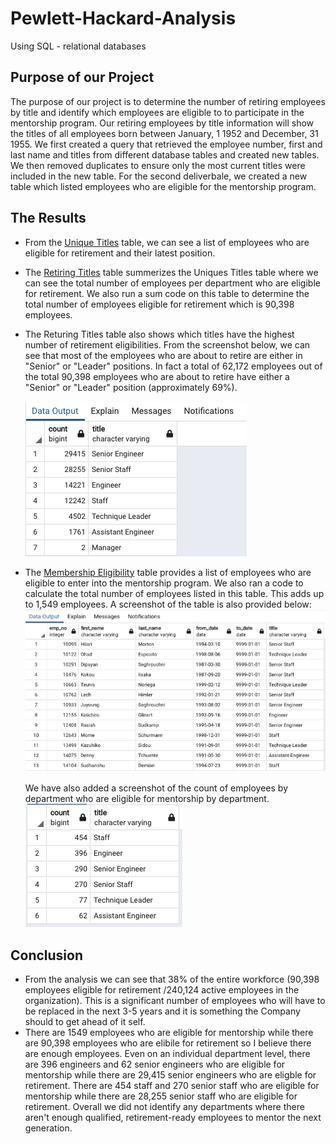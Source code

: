 # Pewlett-Hackard-Analysis

Using SQL - relational databases

## Purpose of our Project

The purpose of our project is to determine the number of retiring employees by title and identify which employees are eligible to to participate in the mentorship program. Our retiring employees by title information will show the titles of all employees born between January, 1 1952 and December, 31 1955. 
We first created a query that retrieved the employee number, first and last name and titles from different database tables and created new tables. We then removed duplicates to ensure only the most current titles were included in the new table. For the second deliverbale, we created a new table which listed employees who are eligible for the mentorship program. 

## The Results

 - From the [Unique Titles](https://github.com/shahkibria/Pewlett-Hackard-Analysis/blob/main/Data/unique_titles.csv) table, we can see a list of employees who are eligible for retirement and their latest position. 
 - The [Retiring Titles](https://github.com/shahkibria/Pewlett-Hackard-Analysis/blob/main/Data/retiring_titles.csv) table summerizes the Uniques Titles table where we can see the total number of employees per department who are eligible for retirement. We also run a sum code on this table to determine the total number of employees eligible for retirement which is 90,398 employees.
 - The Returing Titles table also shows which titles have the highest number of retirement eligibilities. From the screenshot below, we can see that most of the employees who are about to retire are either in "Senior" or "Leader" positions. In fact a total of 62,172 employees out of the total 90,398 employees who are about to retire have either a "Senior" or "Leader" position (approximately 69%). 

   ![](https://github.com/shahkibria/Pewlett-Hackard-Analysis/blob/main/Screenshots/Retirement%20by%20Department.png)

 - The [Membership Eligibility](https://github.com/shahkibria/Pewlett-Hackard-Analysis/blob/main/Data/membership_eligibility.csv) table provides a list of employees who are eligible to enter into the mentorship program. We also ran a code to calculate the total number of employees listed in this table. This adds up to 1,549 employees. A screenshot of the table is also provided below:
 ![](https://github.com/shahkibria/Pewlett-Hackard-Analysis/blob/main/Screenshots/Mentorship%20Eligibility.png)
    
   We have also added a screenshot of the count of employees by department who are eligible for mentorship by department. 
   ![](https://github.com/shahkibria/Pewlett-Hackard-Analysis/blob/main/Screenshots/Mentorship%20Eligibility%20-%20By%20Department.png)
 
 ## Conclusion
 - From the analysis we can see that 38% of the entire workforce (90,398 employees eligible for retirement /240,124 active employees in the organization). This is a significant number of employees who will have to be replaced in the next 3-5 years and it is something the Company should to get ahead of it self. 
 - There are 1549 employees who are eligible for mentorship while there are 90,398 employees who are elibile for retirement so I believe there are enough employees. Even on an individual department level, there are 396 engineers and 62 senior engineers who are eligible for mentorship while there are 29,415 senior engineers who are eligble for retirement. There are 454 staff and 270 senior staff who are eligible for mentorship while there are 28,255 senior staff who are eligible for retirement. Overall we did not identify any departments where there aren't enough qualified, retirement-ready employees to mentor the next generation. 
